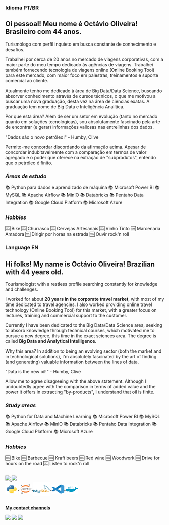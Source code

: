 ### Idioma PT/BR

## Oi pessoal! Meu nome é Octávio Oliveira! Brasileiro com 44 anos.

Turismólogo com perfil inquieto em busca constante de conhecimento e desafios.

Trabalhei por cerca de 20 anos no mercado de viagens corporativas, com a maior parte do meu tempo dedicado às agências de viagens. Trabalhei também fornecendo tecnologia de viagens online (Online Booking Tool) para este mercado, com maior foco em palestras, treinamentos e suporte comercial ao cliente.

Atualmente tenho me dedicado à área de Big Data/Data Science, buscando absorver conhecimento através de cursos técnicos, o que me motivou a buscar uma nova graduação, desta vez na área de ciências exatas. A graduação tem nome de Big Data e Inteligência Analítica.

Por que esta área? Além de ser um setor em evolução (tanto no mercado quanto em soluções tecnológicas), sou absolutamente fascinado pela arte de encontrar (e gerar) informações valiosas nas entrelinhas dos dados.

"Dados são o novo petróleo!" - Humby, Clive

Permito-me concordar discordando da afirmação acima. Apesar de concordar indubitavelmente com a comparação em termos de valor agregado e o poder que oferece na extração de "subprodutos", entendo que o petróleo é finito.

### <i> Áreas de estudo </i>
📚 Python para dados e aprendizado de máquina 
📚 Microsoft Power BI 
📚 MySQL 
📚 Apache Airflow 
📚 MinIO
📚 Databricks
📚 Pentaho Data Integration
📚 Google Cloud Platform
📚 Microsoft Azure

### <i> Hobbies </i>
🆒 Bike 
🆒 Churrasco 
🆒 Cervejas Artesanais 
🆒 Vinho Tinto 
🆒 Marcenaria Amadora
🆒 Dirigir por horas na estrada 
🆒 Ouvir rock'n roll

### Language EN

## Hi folks! My name is Octávio Oliveira! Brazilian with 44 years old.

Tourismologist with a restless profile searching constantly for knowledge and challenges.

I worked for about <b>20 years in the corporate travel market</b>, with most of my time dedicated to travel agencies. I also worked providing online travel technology (Online Booking Tool) for this market, with a greater focus on lectures, training and commercial support to the customer.

Currently I have been dedicated to the Big Data/Data Science area, seeking to absorb knowledge through technical courses, which motivated me to pursue a new degree, this time in the exact sciences area. The degree is called <b>Big Data and Analytical Intelligence.</b>

Why this area? In addition to being an evolving sector (both the market and in technological solutions), I'm absolutely fascinated by the art of finding (and generating) valuable information between the lines of data.

"Data is the new oil!" - Humby, Clive

Allow me to agree disagreeing with the above statement. Although I undoubtedly agree with the comparison in terms of added value and the power it offers in extracting "by-products", I understand that oil is finite.

### <i> Study areas </i>

📚 Python for Data and Machine Learning
📚 Microsoft Power BI
📚 MySQL
📚 Apache Airflow
📚 MinIO
📚 Databricks
📚 Pentaho Data Integration
📚 Google Cloud Platform
📚 Microsoft Azure

### <i> Hobbies </i>

🆒 Bike
🆒 Barbecue
🆒 Kraft beers
🆒 Red wine
🆒 Woodwork
🆒 Drive for hours on the road
🆒 Listen to rock'n roll

##

<div>
  <a href="https://github.com/OctavioBigData">
  <img height="180em" src="https://github-readme-stats.vercel.app/api?username=octaviobigdata&show_icons=true&theme=dark&include_all_commits=true&count_private=true"/>
  <img height="180em" src="https://github-readme-stats.vercel.app/api/top-langs/?username=octaviobigdata&layout=compact&langs_count=16&theme=dark"/>
</div>
  
<div>
  <img align="center" alt="Oct-Python" height="30" width="40" src="https://raw.githubusercontent.com/devicons/devicon/master/icons/python/python-original.svg">
  <img align="center" alt="Oct-Jupyter" height="30" width="40" src="https://raw.githubusercontent.com/devicons/devicon/master/icons/jupyter/jupyter-original-wordmark.svg">
  <img align="center" alt="Oct-MySQL" height="45" width="55" src="https://raw.githubusercontent.com/devicons/devicon/master/icons/mysql/mysql-original-wordmark.svg">
  <img align="center" alt="Oct-VSCode" height="30" width="40" src="https://raw.githubusercontent.com/devicons/devicon/master/icons/vscode/vscode-original.svg">
  <img align="center" alt="Oct-Docker" height="30" width="40" src="https://raw.githubusercontent.com/devicons/devicon/master/icons/docker/docker-plain.svg">
 </div>
  
##

  <b>My contact channels</b>
  
<div>
  <a href="https://www.linkedin.com/in/octaviooliveira" target="_blank"><img src="https://img.shields.io/badge/-LinkedIn-%230077B5?style=for-the-badge&logo=linkedin&logocolor=white" target="_blank"></a>
  <a href="mailto:octavio.bigdata@outlook.com" target="_blank"> <img src="https://img.shields.io/badge/Microsoft_Outlook-0078D4?style=for-the-badge&logo=microsoft-outlook&logoColor=white" target="_blank"></a>
  <a href="https://instagram.com/oliveira_oct78" target="_blank"> <img src="https://img.shields.io/badge/Instagram-E4405F?style=for-the-badge&logo=instagram&logoColor=white" target="_blank"></a>
</div>
